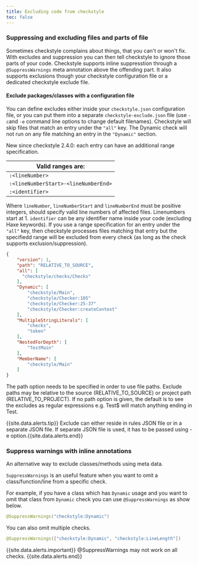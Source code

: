 ```yaml
---
title: Excluding code from checkstyle
toc: false
---
```


### Suppressing and excluding files and parts of file

Sometimes checkstyle complains about things, that you can't or won't fix. With excludes and suppression you can then tell checkstyle to ignore those parts of your code.
Checkstyle supports inline suppresstion through a `@SuppressWarnings` meta annotation above the offending part. It also supports exclusions though your checkstyle configuration file or a dedicated checkstyle exclude file. 

#### Exclude packages/classes with a configuration file

You can define excludes either inside your `checkstyle.json` configuration file, or you can put them into a separate `checkstyle-exclude.json` file (use `-c`and `-e` command line options to change default filenames). 
Checkstyle will skip files that match an entry under the `"all"` key. The Dynamic check will not run on any file matching an entry in the `"Dynamic"` section.

New since checkstyle 2.4.0: each entry can have an additional range specification. 

| Valid ranges are:                     |
| ------------------------------------- |
| `:<lineNumber>`                       |
| `:<lineNumberStart>-<lineNumberEnd>`  |
| `:<identifier>`                       |

Where `lineNumber`, `lineNumberStart` and `lineNumberEnd` must be positive integers, should specify valid line numbers of affected files. Linenumbers start at 1.
`identifier` can be any identifier name inside your code (excluding Haxe keywords).
If you use a range specification for an entry under the `"all"` key, then checkstyle processes files matching that entry but the specifiedd range will be excluded from every check (as long as the check supports exclusion/suppression).

```json
{
    "version": 1,
    "path": "RELATIVE_TO_SOURCE",
    "all": [
      "checkstyle/checks/Checks"
    ],
    "Dynamic": [
        "checkstyle/Main",
        "checkstyle/Checker:105"
        "checkstyle/Checker:25-37"
        "checkstyle/Checker:createContext"
    ],
    "MultipleStringLiterals": [
        "checks",
        "token"
    ],
    "NestedForDepth": [
        "TestMain"
    ],
    "MemberName": [
        "checkstyle/Main"
    ]
}
```

The path option needs to be specified in order to use file paths. Exclude paths may be relative to the source (RELATIVE_TO_SOURCE) or project path (RELATIVE_TO_PROJECT). If no path option is given, the default is to see the excludes as regular expressions e.g. Test$ will match anything ending in Test.  

{{site.data.alerts.tip}} Exclude can either reside in rules JSON file or in a separate JSON file. If separate JSON file is used, it has to be passed using -e option.{{site.data.alerts.end}}

### Suppress warnings with inline annotations

An alternative way to exclude classes/methods using meta data.

`SuppressWarnings` is an useful feature when you want to omit a class/function/line from a specific check.

For example, if you have a class which has `Dynamic` usage and you want to omit that class from `Dynamic` check you can use `@SuppressWarnings` as show below.

```java
@SuppressWarnings("checkstyle:Dynamic")
```

You can also omit multiple checks.

```java
@SuppressWarnings(["checkstyle:Dynamic", "checkstyle:LineLength"])
```

{{site.data.alerts.important}} @SuppressWarnings may not work on all checks. {{site.data.alerts.end}}